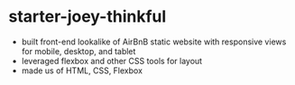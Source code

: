 # starter-joey-thinkful

- built front-end lookalike of AirBnB static website with responsive views for mobile, desktop, and tablet
- leveraged flexbox and other CSS tools for layout
- made us of HTML, CSS, Flexbox

